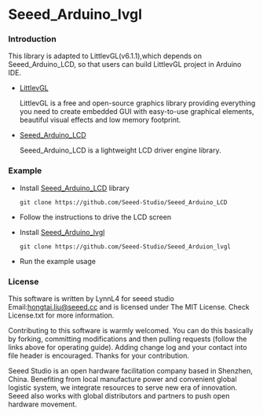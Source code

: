 # Seeed_Arduino_lvgl

### Introduction
  This library is adapted to LittlevGL(v6.1.1),which depends on Seeed_Arduino_LCD, so that users can build LittlevGL project in Arduino IDE.
- [LittlevGL](https://littlevgl.com/)

  LittlevGL is a free and open-source graphics library providing everything you need to create embedded GUI with easy-to-use graphical elements, beautiful visual effects and low memory footprint.

- [Seeed_Arduino_LCD](https://github.com/Seeed-Studio/Seeed_Arduino_LCD)

  Seeed_Arduino_LCD is a lightweight LCD driver engine library.
  
### Example
  - Install [Seeed_Arduino_LCD](https://github.com/Seeed-Studio/Seeed_Arduino_LCD) library

    `git clone https://github.com/Seeed-Studio/Seeed_Arduino_LCD` 

  - Follow the instructions to drive the LCD screen

  - Install [Seeed_Arduino_lvgl](https://github.com/Seeed-studio/Seeed_Arduion_lvgl)

    `git clone https://github.com/Seeed-Studio/Seeed_Arduion_lvgl` 

  - Run the example usage

### License
This software is written by LynnL4 for seeed studio
Email:hongtai.liu@seeed.cc and is licensed under The MIT License. Check License.txt for more information.

Contributing to this software is warmly welcomed. You can do this basically by
forking, committing modifications and then pulling requests (follow the links above
for operating guide). Adding change log and your contact into file header is encouraged.
Thanks for your contribution.

Seeed Studio is an open hardware facilitation company based in Shenzhen, China. 
Benefiting from local manufacture power and convenient global logistic system, 
we integrate resources to serve new era of innovation. Seeed also works with 
global distributors and partners to push open hardware movement.

